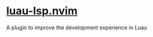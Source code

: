 # [luau-lsp.nvim](https://github.com/lopi-py/luau-lsp.nvim)
A plugin to improve the development experience in Luau

